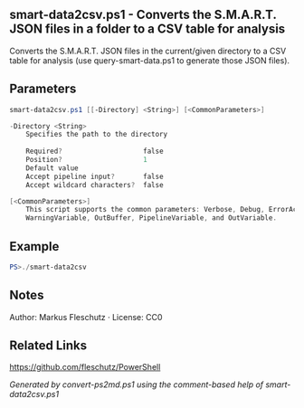 ## smart-data2csv.ps1 - Converts the S.M.A.R.T. JSON files in a folder to a CSV table for analysis

Converts the S.M.A.R.T. JSON files in the current/given directory to a CSV table for analysis
       (use query-smart-data.ps1 to generate those JSON files).

## Parameters
```powershell
smart-data2csv.ps1 [[-Directory] <String>] [<CommonParameters>]

-Directory <String>
    Specifies the path to the directory
    
    Required?                    false
    Position?                    1
    Default value                
    Accept pipeline input?       false
    Accept wildcard characters?  false

[<CommonParameters>]
    This script supports the common parameters: Verbose, Debug, ErrorAction, ErrorVariable, WarningAction, 
    WarningVariable, OutBuffer, PipelineVariable, and OutVariable.
```

## Example
```powershell
PS>./smart-data2csv
```

## Notes
Author: Markus Fleschutz · License: CC0

## Related Links
https://github.com/fleschutz/PowerShell

*Generated by convert-ps2md.ps1 using the comment-based help of smart-data2csv.ps1*
